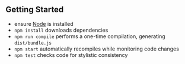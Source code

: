 Getting Started
---------------

* ensure [Node](http://nodejs.org) is installed
* `npm install` downloads dependencies
* `npm run compile` performs a one-time compilation, generating `dist/bundle.js`
* `npm start` automatically recompiles while monitoring code changes
* `npm test` checks code for stylistic consistency
